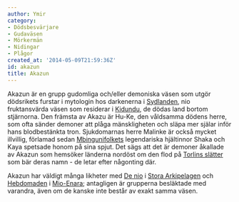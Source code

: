 ```yaml
---
author: Ymir
category:
- Dödsbesvärjare
- Gudaväsen
- Mörkermän
- Nidingar
- Plågor
created_at: '2014-05-09T21:59:36Z'
id: akazun
title: Akazun
---
```

Akazun är en grupp gudomliga och/eller demoniska väsen som utgör dödsrikets furstar i mytologin hos darkenerna i [Sydlanden], nio fruktansvärda väsen som residerar i [Kidundu], de dödas land bortom stjärnorna. Den främsta av Akazu är Hu-Ke, den våldsamma dödens herre, som ofta sänder demoner att plåga mänskligheten och släpa mer själar inför hans blodbestänkta tron. Sjukdomarnas herre Malinke är också mycket illvillig, förlamad sedan [Mbingunifolkets] legendariska hjältinnor Shaka och Kaya spetsade honom på sina spjut. Det sägs att det är demoner åkallade av Akazun som hemsöker länderna nordöst om den flod på [Torlins slätter] som bär deras namn - de letar efter någonting där.

Akazun har väldigt många likheter med [De nio] i [Stora Arkipelagen] och [Hebdomaden] i [Mio-Enara]; antagligen är grupperna besläktade med varandra, även om de kanske inte består av exakt samma väsen.

  [Sydlanden]: Sydlanden
  [Kidundu]: Kidundu
  [Mbingunifolkets]: Mbinguni
  [Torlins slätter]: Torlins_slätter
  [De nio]: De_nio
  [Stora Arkipelagen]: Stora_Arkipelagen
  [Hebdomaden]: Hebdomaden
  [Mio-Enara]: Mio-Enara